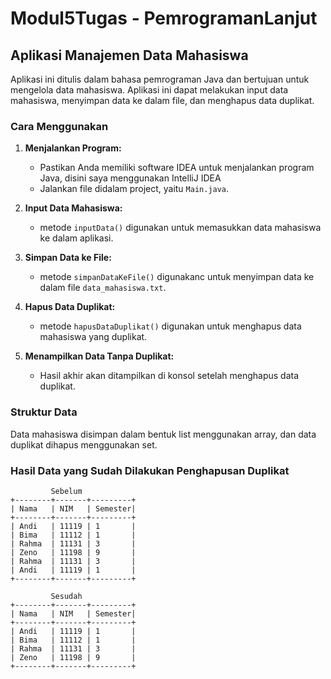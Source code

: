 # Modul5Tugas - PemrogramanLanjut

## Aplikasi Manajemen Data Mahasiswa

Aplikasi ini ditulis dalam bahasa pemrograman Java dan bertujuan untuk mengelola data mahasiswa. Aplikasi ini dapat melakukan input data mahasiswa, menyimpan data ke dalam file, dan menghapus data duplikat.

### Cara Menggunakan

1. **Menjalankan Program:**
   - Pastikan Anda memiliki software IDEA untuk menjalankan program Java, disini saya menggunakan IntelliJ IDEA
   - Jalankan file didalam project, yaitu `Main.java`.

2. **Input Data Mahasiswa:**
   - metode `inputData()` digunakan untuk memasukkan data mahasiswa ke dalam aplikasi.

3. **Simpan Data ke File:**
   - metode `simpanDataKeFile()` digunakanc untuk menyimpan data ke dalam file `data_mahasiswa.txt`.

4. **Hapus Data Duplikat:**
   - metode `hapusDataDuplikat()` digunakan untuk menghapus data mahasiswa yang duplikat.

5. **Menampilkan Data Tanpa Duplikat:**
   - Hasil akhir akan ditampilkan di konsol setelah menghapus data duplikat.

### Struktur Data

Data mahasiswa disimpan dalam bentuk list menggunakan array, dan data duplikat dihapus menggunakan set.

### Hasil Data yang Sudah Dilakukan Penghapusan Duplikat
      

```
         Sebelum
+--------+-------+---------+
| Nama   | NIM   | Semester|
+--------+-------+---------+
| Andi   | 11119 | 1       |
| Bima   | 11112 | 1       |
| Rahma  | 11131 | 3       |
| Zeno   | 11198 | 9       |
| Rahma  | 11131 | 3       |
| Andi   | 11119 | 1       |
+--------+-------+---------+

         Sesudah
+--------+-------+---------+
| Nama   | NIM   | Semester|
+--------+-------+---------+
| Andi   | 11119 | 1       |
| Bima   | 11112 | 1       |
| Rahma  | 11131 | 3       |
| Zeno   | 11198 | 9       |
+--------+-------+---------+

